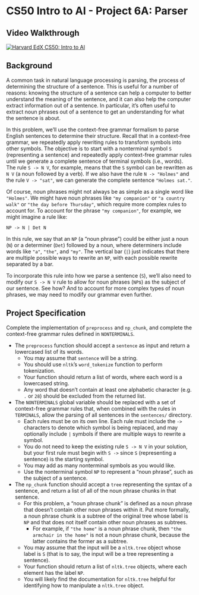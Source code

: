 # CS50 Intro to AI - Project 6A: Parser

## Video Walkthrough
[![Harvard EdX CS50: Intro to AI](http://img.youtube.com/vi/enDILgpR_Ug/0.jpg)](https://youtu.be/enDILgpR_Ug)

## Background

A common task in natural language processing is parsing, the process of determining the structure of a sentence. This is useful for a number of reasons: knowing the structure of a sentence can help a computer to better understand the meaning of the sentence, and it can also help the computer extract information out of a sentence. In particular, it’s often useful to extract noun phrases out of a sentence to get an understanding for what the sentence is about.

In this problem, we’ll use the context-free grammar formalism to parse English sentences to determine their structure. Recall that in a context-free grammar, we repeatedly apply rewriting rules to transform symbols into other symbols. The objective is to start with a nonterminal symbol `S` (representing a sentence) and repeatedly apply context-free grammar rules until we generate a complete sentence of terminal symbols (i.e., words). The rule `S -> N V`, for example, means that the `S` symbol can be rewritten as `N V` (a noun followed by a verb). If we also have the rule `N -> "Holmes"` and the rule `V -> "sat"`, we can generate the complete sentence `"Holmes sat."`.

Of course, noun phrases might not always be as simple as a single word like `"Holmes"`. We might have noun phrases like `"my companion"` or `"a country walk"` or `"the day before Thursday"`, which require more complex rules to account for. To account for the phrase `"my companion"`, for example, we might imagine a rule like:

```
NP -> N | Det N
```

In this rule, we say that an `NP` (a “noun phrase”) could be either just a noun (`N`) or a determiner (`Det`) followed by a noun, where determiners include words like `"a"`, `"the"`, and `"my"`. The vertical bar (`|`) just indicates that there are multiple possible ways to rewrite an `NP`, with each possible rewrite separated by a bar.

To incorporate this rule into how we parse a sentence (`S`), we’ll also need to modify our `S -> N V` rule to allow for noun phrases (`NP`s) as the subject of our sentence. See how? And to account for more complex types of noun phrases, we may need to modify our grammar even further.

## Project Specification

Complete the implementation of `preprocess` and `np_chunk`, and complete the context-free grammar rules defined in `NONTERMINALS`.

- The `preprocess` function should accept a `sentence` as input and return a lowercased list of its words.
    - You may assume that `sentence` will be a string.
    - You should use `nltk`’s `word_tokenize` function to perform tokenization.
    - Your function should return a list of words, where each word is a lowercased string.
    - Any word that doesn’t contain at least one alphabetic character (e.g. `.` or `28`) should be excluded from the returned list.
- The `NONTERMINALS` global variable should be replaced with a set of context-free grammar rules that, when combined with the rules in `TERMINALS`, allow the parsing of all sentences in the `sentences/` directory.
    - Each rules must be on its own line. Each rule must include the `->` characters to denote which symbol is being replaced, and may optionally include `|` symbols if there are multiple ways to rewrite a symbol.
    - You do not need to keep the existing rule `S -> N V` in your solution, but your first rule must begin with `S ->` since `S` (representing a sentence) is the starting symbol.
    - You may add as many nonterminal symbols as you would like.
    - Use the nonterminal symbol `NP` to represent a “noun phrase”, such as the subject of a sentence.
- The `np_chunk` function should accept a `tree` representing the syntax of a sentence, and return a list of all of the noun phrase chunks in that sentence.
    - For this problem, a “noun phrase chunk” is defined as a noun phrase that doesn’t contain other noun phrases within it. Put more formally, a noun phrase chunk is a subtree of the original tree whose label is `NP` and that does not itself contain other noun phrases as subtrees.
        - For example, if `"the home"` is a noun phrase chunk, then `"the armchair in the home"` is not a noun phrase chunk, because the latter contains the former as a subtree.
    - You may assume that the input will be a `nltk.tree` object whose label is `S` (that is to say, the input will be a tree representing a sentence).
    - Your function should return a list of `nltk.tree` objects, where each element has the label `NP`.
    - You will likely find the documentation for `nltk.tree` helpful for identifying how to manipulate a `nltk.tree` object.
